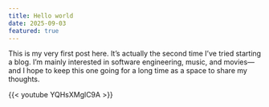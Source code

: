 ```yaml
---
title: Hello world
date: 2025-09-03
featured: true
---
```

This is my very first post here. It’s actually the second time I’ve tried starting a blog. I’m mainly interested in software engineering, music, and movies—and I hope to keep this one going for a long time as a space to share my thoughts.

{{< youtube YQHsXMglC9A >}}
